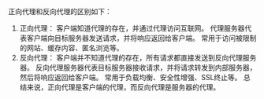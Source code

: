 正向代理和反向代理的区别如下：

1. 正向代理：
客户端知道代理的存在，并通过代理访问互联网。
代理服务器代表客户端向目标服务器发送请求，并将响应返回给客户端。
常用于访问被限制的网站、缓存内容、匿名浏览等。
2. 反向代理：
客户端并不知道代理的存在，所有请求都直接发送到反向代理服务器。
反向代理服务器代表目标服务器接收请求，并将请求转发到内部服务器，然后将响应返回给客户端。
常用于负载均衡、安全性增强、SSL终止等。
总结来说，正向代理是客户端的代理，而反向代理是服务器的代理。
